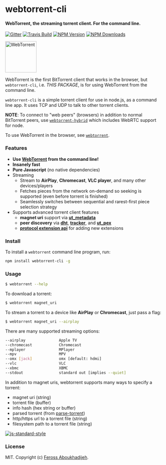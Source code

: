 # webtorrent-cli

#### WebTorrent, the streaming torrent client. For the command line.

[![Gitter][webtorrent-cli-gitter-image]][webtorrent-cli-gitter-url]
[![Travis Build][webtorrent-cli-ti]][webtorrent-cli-tu]
[![NPM Version][webtorrent-cli-ni]][webtorrent-cli-nu]
[![NPM Downloads][webtorrent-cli-downloads-image]][webtorrent-cli-downloads-url]

<img src="https://webtorrent.io/img/WebTorrent.png" alt="WebTorrent" width="100">

WebTorrent is the first BitTorrent client that works in the browser, but `webtorrent-cli`,
i.e. *THIS PACKAGE*, is for using WebTorrent from the command line.

`webtorrent-cli` is a simple torrent client for use in node.js, as a command line app. It
uses TCP and UDP to talk to other torrent clients.

**NOTE**: To connect to "web peers" (browsers) in addition to normal BitTorrent peers, use
[`webtorrent-hybrid`](https://github.com/feross/webtorrent-hybrid) which includes WebRTC
support for node.

To use WebTorrent in the browser, see [`webtorrent`](https://github.com/feross/webtorrent).

### Features

- **Use [WebTorrent](https://webtorrent.io) from the command line!**
- **Insanely fast**
- **Pure Javascript** (no native dependencies)
- Streaming
  - Stream to **AirPlay**, **Chromecast**, **VLC player**, and many other devices/players
  - Fetches pieces from the network on-demand so seeking is supported (even before torrent is finished)
  - Seamlessly switches between sequential and rarest-first piece selection strategy
- Supports advanced torrent client features
  - **magnet uri** support via **[ut_metadata](https://github.com/feross/ut_metadata)**
  - **peer discovery** via **[dht](https://github.com/feross/bittorrent-dht)**,
    **[tracker](https://github.com/feross/bittorrent-tracker)**, and
    **[ut_pex](https://github.com/fisch0920/ut_pex)**
  - **[protocol extension api](https://github.com/feross/bittorrent-protocol#extension-api)**
    for adding new extensions

### Install

To install a `webtorrent` command line program, run:

```bash
npm install webtorrent-cli -g
```

### Usage

```bash
$ webtorrent --help
```

To download a torrent:

```bash
$ webtorrent magnet_uri
```

To stream a torrent to a device like **AirPlay** or **Chromecast**, just pass a flag:

```bash
$ webtorrent magnet_uri --airplay
```

There are many supported streaming options:

```bash
--airplay               Apple TV
--chromecast            Chromecast
--mplayer               MPlayer
--mpv                   MPV
--omx [jack]            omx [default: hdmi]
--vlc                   VLC
--xbmc                  XBMC
--stdout                standard out [implies --quiet]
```

In addition to magnet uris, webtorrent supports many ways to specify a torrent:

- magnet uri (string)
- torrent file (buffer)
- info hash (hex string or buffer)
- parsed torrent (from [parse-torrent](https://github.com/feross/parse-torrent))
- http/https url to a torrent file (string)
- filesystem path to a torrent file (string)

[webtorrent-cli]: https://github.com/feross/webtorrent-cli
[webtorrent-cli-gitter-image]: https://img.shields.io/badge/gitter-join%20chat%20%E2%86%92-brightgreen.svg
[webtorrent-cli-gitter-url]: https://gitter.im/feross/webtorrent-cli
[webtorrent-cli-ti]: https://img.shields.io/travis/feross/webtorrent-cli/master.svg
[webtorrent-cli-tu]: https://travis-ci.org/feross/webtorrent-cli
[webtorrent-cli-ni]: https://img.shields.io/npm/v/webtorrent-cli.svg
[webtorrent-cli-nu]: https://www.npmjs.com/package/webtorrent-cli
[webtorrent-cli-downloads-image]: https://img.shields.io/npm/dm/webtorrent-cli.svg
[webtorrent-cli-downloads-url]: https://npmjs.org/package/webtorrent-cli

[![js-standard-style](https://cdn.rawgit.com/feross/standard/master/badge.svg)](http://standardjs.com)

### License

MIT. Copyright (c) [Feross Aboukhadijeh](http://feross.org).
